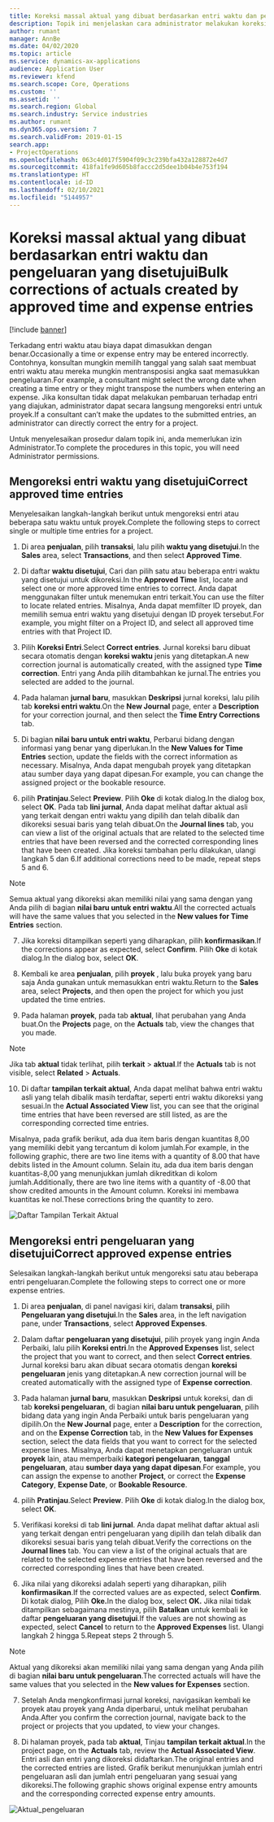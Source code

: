 ```yaml
---
title: Koreksi massal aktual yang dibuat berdasarkan entri waktu dan pengeluaran yang disetujui
description: Topik ini menjelaskan cara administrator melakukan koreksi tunggal atau massal terhadap entri waktu atau pengeluaran yang disetujui sebelumnya jika penagihan tidak selesai.
author: rumant
manager: AnnBe
ms.date: 04/02/2020
ms.topic: article
ms.service: dynamics-ax-applications
audience: Application User
ms.reviewer: kfend
ms.search.scope: Core, Operations
ms.custom: ''
ms.assetid: ''
ms.search.region: Global
ms.search.industry: Service industries
ms.author: rumant
ms.dyn365.ops.version: 7
ms.search.validFrom: 2019-01-15
search.app:
- ProjectOperations
ms.openlocfilehash: 063c4d017f5904f09c3c239bfa432a128872e4d7
ms.sourcegitcommit: 418fa1fe9d605b8faccc2d5dee1b04b4e753f194
ms.translationtype: HT
ms.contentlocale: id-ID
ms.lasthandoff: 02/10/2021
ms.locfileid: "5144957"
---
```

# <a name="bulk-corrections-of-actuals-created-by-approved-time-and-expense-entries"></a><span data-ttu-id="10c9f-103">Koreksi massal aktual yang dibuat berdasarkan entri waktu dan pengeluaran yang disetujui</span><span class="sxs-lookup"><span data-stu-id="10c9f-103">Bulk corrections of actuals created by approved time and expense entries</span></span>

[!include [banner](../includes/psa-now-project-operations.md)]

<span data-ttu-id="10c9f-104">Terkadang entri waktu atau biaya dapat dimasukkan dengan benar.</span><span class="sxs-lookup"><span data-stu-id="10c9f-104">Occasionally a time or expense entry may be entered incorrectly.</span></span> <span data-ttu-id="10c9f-105">Contohnya, konsultan mungkin memilih tanggal yang salah saat membuat entri waktu atau mereka mungkin mentransposisi angka saat memasukkan pengeluaran.</span><span class="sxs-lookup"><span data-stu-id="10c9f-105">For example, a consultant might select the wrong date when creating a time entry or they might transpose the numbers when entering an expense.</span></span> <span data-ttu-id="10c9f-106">Jika konsultan tidak dapat melakukan pembaruan terhadap entri yang diajukan, administrator dapat secara langsung mengoreksi entri untuk proyek.</span><span class="sxs-lookup"><span data-stu-id="10c9f-106">If a consultant can’t make the updates to the submitted entries, an administrator can directly correct the entry for a project.</span></span>

<span data-ttu-id="10c9f-107">Untuk menyelesaikan prosedur dalam topik ini, anda memerlukan izin Administrator.</span><span class="sxs-lookup"><span data-stu-id="10c9f-107">To complete the procedures in this topic, you will need Administrator permissions.</span></span>

## <a name="correct-approved-time-entries"></a><span data-ttu-id="10c9f-108">Mengoreksi entri waktu yang disetujui</span><span class="sxs-lookup"><span data-stu-id="10c9f-108">Correct approved time entries</span></span>     

<span data-ttu-id="10c9f-109">Menyelesaikan langkah-langkah berikut untuk mengoreksi entri atau beberapa satu waktu untuk proyek.</span><span class="sxs-lookup"><span data-stu-id="10c9f-109">Complete the following steps to correct single or multiple time entries for a project.</span></span>

1. <span data-ttu-id="10c9f-110">Di area **penjualan**, pilih **transaksi**, lalu pilih **waktu yang disetujui**.</span><span class="sxs-lookup"><span data-stu-id="10c9f-110">In the **Sales** area, select **Transactions**, and then select **Approved Time**.</span></span> 

2. <span data-ttu-id="10c9f-111">Di daftar **waktu disetujui**, Cari dan pilih satu atau beberapa entri waktu yang disetujui untuk dikoreksi.</span><span class="sxs-lookup"><span data-stu-id="10c9f-111">In the **Approved Time** list, locate and select one or more approved time entries to correct.</span></span> <span data-ttu-id="10c9f-112">Anda dapat menggunakan filter untuk menemukan entri terkait.</span><span class="sxs-lookup"><span data-stu-id="10c9f-112">You can use the filter to locate related entries.</span></span> <span data-ttu-id="10c9f-113">Misalnya, Anda dapat memfilter ID proyek, dan memilih semua entri waktu yang disetujui dengan ID proyek tersebut.</span><span class="sxs-lookup"><span data-stu-id="10c9f-113">For example, you might filter on a Project ID, and select all approved time entries with that Project ID.</span></span>

3. <span data-ttu-id="10c9f-114">Pilih **Koreksi Entri**.</span><span class="sxs-lookup"><span data-stu-id="10c9f-114">Select **Correct entries**.</span></span> <span data-ttu-id="10c9f-115">Jurnal koreksi baru dibuat secara otomatis dengan **koreksi waktu** jenis yang ditetapkan.</span><span class="sxs-lookup"><span data-stu-id="10c9f-115">A new correction journal is automatically created, with the assigned type **Time correction**.</span></span> <span data-ttu-id="10c9f-116">Entri yang Anda pilih ditambahkan ke jurnal.</span><span class="sxs-lookup"><span data-stu-id="10c9f-116">The entries you selected are added to the journal.</span></span> 

4. <span data-ttu-id="10c9f-117">Pada halaman **jurnal baru**, masukkan **Deskripsi** jurnal koreksi, lalu pilih tab **koreksi entri waktu**.</span><span class="sxs-lookup"><span data-stu-id="10c9f-117">On the **New Journal** page, enter a **Description** for your correction journal, and then select the **Time Entry Corrections** tab.</span></span>  
5. <span data-ttu-id="10c9f-118">Di bagian **nilai baru untuk entri waktu**, Perbarui bidang dengan informasi yang benar yang diperlukan.</span><span class="sxs-lookup"><span data-stu-id="10c9f-118">In the **New Values for Time Entries** section, update the fields with the correct information as necessary.</span></span> <span data-ttu-id="10c9f-119">Misalnya, Anda dapat mengubah proyek yang ditetapkan atau sumber daya yang dapat dipesan.</span><span class="sxs-lookup"><span data-stu-id="10c9f-119">For example, you can change the assigned project or the bookable resource.</span></span>

6. <span data-ttu-id="10c9f-120">pilih **Pratinjau**.</span><span class="sxs-lookup"><span data-stu-id="10c9f-120">Select **Preview**.</span></span> <span data-ttu-id="10c9f-121">Pilih **Oke** di kotak dialog.</span><span class="sxs-lookup"><span data-stu-id="10c9f-121">In the dialog box, select **OK**.</span></span> <span data-ttu-id="10c9f-122">Pada tab **lini jurnal**, Anda dapat melihat daftar aktual asli yang terkait dengan entri waktu yang dipilih dan telah dibalik dan dikoreksi sesuai baris yang telah dibuat.</span><span class="sxs-lookup"><span data-stu-id="10c9f-122">On the **Journal lines** tab, you can view a list of the original actuals that are related to the selected time entries that have been reversed and the corrected corresponding lines that have been created.</span></span> <span data-ttu-id="10c9f-123">Jika koreksi tambahan perlu dilakukan, ulangi langkah 5 dan 6.</span><span class="sxs-lookup"><span data-stu-id="10c9f-123">If additional corrections need to be made, repeat steps 5 and 6.</span></span> 

> [!NOTE]
> <span data-ttu-id="10c9f-124">Semua aktual yang dikoreksi akan memiliki nilai yang sama dengan yang Anda pilih di bagian **nilai baru untuk entri waktu**.</span><span class="sxs-lookup"><span data-stu-id="10c9f-124">All the corrected actuals will have the same values that you selected in the **New values for Time Entries** section.</span></span>

7. <span data-ttu-id="10c9f-125">Jika koreksi ditampilkan seperti yang diharapkan, pilih **konfirmasikan**.</span><span class="sxs-lookup"><span data-stu-id="10c9f-125">If the corrections appear as expected, select **Confirm**.</span></span> <span data-ttu-id="10c9f-126">Pilih **Oke** di kotak dialog.</span><span class="sxs-lookup"><span data-stu-id="10c9f-126">In the dialog box, select **OK**.</span></span>

8. <span data-ttu-id="10c9f-127">Kembali ke area **penjualan**, pilih **proyek** , lalu buka proyek yang baru saja Anda gunakan untuk memasukkan entri waktu.</span><span class="sxs-lookup"><span data-stu-id="10c9f-127">Return to the **Sales** area, select **Projects**, and then open the project for which you just updated the time entries.</span></span> 

9. <span data-ttu-id="10c9f-128">Pada halaman **proyek**, pada tab **aktual**, lihat perubahan yang Anda buat.</span><span class="sxs-lookup"><span data-stu-id="10c9f-128">On the **Projects** page, on the **Actuals** tab, view the changes that you made.</span></span> 

> [!NOTE]
> <span data-ttu-id="10c9f-129">Jika tab **aktual** tidak terlihat, pilih **terkait** > **aktual**.</span><span class="sxs-lookup"><span data-stu-id="10c9f-129">If the **Actuals** tab is not visible, select **Related** > **Actuals**.</span></span>  

10. <span data-ttu-id="10c9f-130">Di daftar **tampilan terkait aktual**, Anda dapat melihat bahwa entri waktu asli yang telah dibalik masih terdaftar, seperti entri waktu dikoreksi yang sesuai.</span><span class="sxs-lookup"><span data-stu-id="10c9f-130">In the **Actual Associated View** list, you can see that the original time entries that have been reversed are still listed, as are the corresponding corrected time entries.</span></span> 

<span data-ttu-id="10c9f-131">Misalnya, pada grafik berikut, ada dua item baris dengan kuantitas 8,00 yang memiliki debit yang tercantum di kolom jumlah.</span><span class="sxs-lookup"><span data-stu-id="10c9f-131">For example, in the following graphic, there are two line items with a quantity of 8.00 that have debits listed in the Amount column.</span></span> <span data-ttu-id="10c9f-132">Selain itu, ada dua item baris dengan kuantitas-8,00 yang menunjukkan jumlah dikreditkan di kolom jumlah.</span><span class="sxs-lookup"><span data-stu-id="10c9f-132">Additionally, there are two line items with a quantity of -8.00 that show credited amounts in the Amount column.</span></span> <span data-ttu-id="10c9f-133">Koreksi ini membawa kuantitas ke nol.</span><span class="sxs-lookup"><span data-stu-id="10c9f-133">These corrections bring the quantity to zero.</span></span>

![Daftar Tampilan Terkait Aktual](https://github.com/MicrosoftDocs/dynamics-365-customer-engagement-pr/blob/bulk-corrections-actuals-created-by-approved-time-expense-entries.md/time-actuals.png)
 
## <a name="correct-approved-expense-entries"></a><span data-ttu-id="10c9f-135">Mengoreksi entri pengeluaran yang disetujui</span><span class="sxs-lookup"><span data-stu-id="10c9f-135">Correct approved expense entries</span></span>

<span data-ttu-id="10c9f-136">Selesaikan langkah-langkah berikut untuk mengoreksi satu atau beberapa entri pengeluaran.</span><span class="sxs-lookup"><span data-stu-id="10c9f-136">Complete the following steps to correct one or more expense entries.</span></span> 

1. <span data-ttu-id="10c9f-137">Di area **penjualan**, di panel navigasi kiri, dalam **transaksi**, pilih **Pengeluaran yang disetujui**.</span><span class="sxs-lookup"><span data-stu-id="10c9f-137">In the **Sales** area, in the left navigation pane, under **Transactions**, select **Approved Expenses**.</span></span>

2. <span data-ttu-id="10c9f-138">Dalam daftar **pengeluaran yang disetujui**, pilih proyek yang ingin Anda Perbaiki, lalu pilih **Koreksi entri**.</span><span class="sxs-lookup"><span data-stu-id="10c9f-138">In the **Approved Expenses** list, select the project that you want to correct, and then select **Correct entries**.</span></span> <span data-ttu-id="10c9f-139">Jurnal koreksi baru akan dibuat secara otomatis dengan **koreksi pengeluaran** jenis yang ditetapkan.</span><span class="sxs-lookup"><span data-stu-id="10c9f-139">A new correction journal will be created automatically with the assigned type of **Expense correction**.</span></span> 

3. <span data-ttu-id="10c9f-140">Pada halaman **jurnal baru**, masukkan **Deskripsi** untuk koreksi, dan di tab **koreksi pengeluaran**, di bagian **nilai baru untuk pengeluaran**, pilih bidang data yang ingin Anda Perbaiki untuk baris pengeluaran yang dipilih.</span><span class="sxs-lookup"><span data-stu-id="10c9f-140">On the **New Journal** page, enter a **Description** for the correction, and on the **Expense Correction** tab, in the **New Values for Expenses** section, select the data fields that you want to correct for the selected expense lines.</span></span> <span data-ttu-id="10c9f-141">Misalnya, Anda dapat menetapkan pengeluaran untuk **proyek** lain, atau memperbaiki **kategori pengeluaran**, **tanggal pengeluaran**, atau **sumber daya yang dapat dipesan**.</span><span class="sxs-lookup"><span data-stu-id="10c9f-141">For example, you can assign the expense to another **Project**, or correct the **Expense Category**, **Expense Date**, or **Bookable Resource**.</span></span>

4. <span data-ttu-id="10c9f-142">pilih **Pratinjau**.</span><span class="sxs-lookup"><span data-stu-id="10c9f-142">Select **Preview**.</span></span> <span data-ttu-id="10c9f-143">Pilih **Oke** di kotak dialog.</span><span class="sxs-lookup"><span data-stu-id="10c9f-143">In the dialog box, select **OK**.</span></span> 

5. <span data-ttu-id="10c9f-144">Verifikasi koreksi di tab **lini jurnal**. Anda dapat melihat daftar aktual asli yang terkait dengan entri pengeluaran yang dipilih dan telah dibalik dan dikoreksi sesuai baris yang telah dibuat.</span><span class="sxs-lookup"><span data-stu-id="10c9f-144">Verify the corrections on the **Journal lines** tab. You can view a list of the original actuals that are related to the selected expense entries that have been reversed and the corrected corresponding lines that have been created.</span></span>

6. <span data-ttu-id="10c9f-145">Jika nilai yang dikoreksi adalah seperti yang diharapkan, pilih **konfirmasikan**.</span><span class="sxs-lookup"><span data-stu-id="10c9f-145">If the corrected values are as expected, select **Confirm**.</span></span> <span data-ttu-id="10c9f-146">Di kotak dialog, Pilih **Oke.**</span><span class="sxs-lookup"><span data-stu-id="10c9f-146">In the dialog box, select **OK.**</span></span> <span data-ttu-id="10c9f-147">Jika nilai tidak ditampilkan sebagaimana mestinya, pilih **Batalkan** untuk kembali ke daftar **pengeluaran yang disetujui**.</span><span class="sxs-lookup"><span data-stu-id="10c9f-147">If the values are not showing as expected, select **Cancel** to return to the **Approved Expenses** list.</span></span> <span data-ttu-id="10c9f-148">Ulangi langkah 2 hingga 5.</span><span class="sxs-lookup"><span data-stu-id="10c9f-148">Repeat steps 2 through 5.</span></span> 

> [!NOTE]
> <span data-ttu-id="10c9f-149">Aktual yang dikoreksi akan memiliki nilai yang sama dengan yang Anda pilih di bagian **nilai baru untuk pengeluaran**.</span><span class="sxs-lookup"><span data-stu-id="10c9f-149">The corrected actuals will have the same values that you selected in the **New values for Expenses** section.</span></span>

7. <span data-ttu-id="10c9f-150">Setelah Anda mengkonfirmasi jurnal koreksi, navigasikan kembali ke proyek atau proyek yang Anda diperbarui, untuk melihat perubahan Anda.</span><span class="sxs-lookup"><span data-stu-id="10c9f-150">After you confirm the correction journal, navigate back to the project or projects that you updated, to view your changes.</span></span>  

8. <span data-ttu-id="10c9f-151">Di halaman proyek, pada tab **aktual**, Tinjau **tampilan terkait aktual**.</span><span class="sxs-lookup"><span data-stu-id="10c9f-151">In the project page, on the **Actuals** tab, review the **Actual Associated View**.</span></span> <span data-ttu-id="10c9f-152">Entri asli dan entri yang dikoreksi didaftarkan.</span><span class="sxs-lookup"><span data-stu-id="10c9f-152">The original entries and the corrected entries are listed.</span></span> <span data-ttu-id="10c9f-153">Grafik berikut menunjukkan jumlah entri pengeluaran asli dan jumlah entri pengeluaran yang sesuai yang dikoreksi.</span><span class="sxs-lookup"><span data-stu-id="10c9f-153">The following graphic shows original expense entry amounts and the corresponding corrected expense entry amounts.</span></span> 

![Aktual_pengeluaran](https://user-images.githubusercontent.com/60806505/77122219-4cd52900-69fa-11ea-8349-ccd2ffebf640.png)
